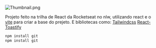 ![Thumbnail.png](https://i.ibb.co/dW30kvw/Thumbnail.png)

Projeto feito na trilha de React da Rocketseat no nlw, utilizando react e o [vite](https://vitejs.dev/) para criar a base do prejeto.
E bibliotecas como:
[Tailwindcss](https://tailwindcss.com/)
[React-Toastify](https://www.npmjs.com/package/react-toastify)

```bash
npm install git
npm install git

